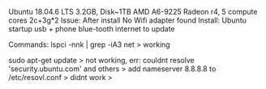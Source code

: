 Ubuntu 18.04.6 LTS
3.2GB, Disk~1TB
AMD A6-9225 Radeon r4, 5 compute cores 2c+3g*2
Issue: After install No Wifi adapter found
Install: Ubuntu startup usb + phone blue-tooth internet to update

Commands:
lspci -nnk | grep -iA3 net > working

sudo apt-get update > not working, err: couldnt resolve 'security.ubuntu.com' and others
    > add nameserver 8.8.8.8 to /etc/resovl.conf > didnt work
    > 